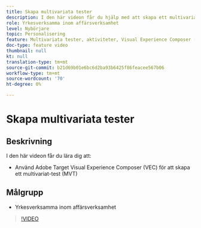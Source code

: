 ```yaml
---
title: Skapa multivariata tester
description: I den här videon får du hjälp med att skapa ett multivariat-test (MVT) i Adobe Target. Lär dig hur du skapar och tolkar MVT-filer.
role: Yrkesverksamma inom affärsverksamhet
level: Nybörjare
topic: Personalisering
feature: Multivariata tester, aktiviteter, Visual Experience Composer (VEC)
doc-type: feature video
thumbnail: null
kt: null
translation-type: tm+mt
source-git-commit: b21d69b01e6bc6d2ba93b6425f86feacee567b06
workflow-type: tm+mt
source-wordcount: '70'
ht-degree: 0%

---
```



# Skapa multivariata tester

## Beskrivning

I den här videon får du lära dig att:

* Använd Adobe Target Visual Experience Composer (VEC) för att skapa ett multivariat-test (MVT)

## Målgrupp

* Yrkesverksamma inom affärsverksamhet

>[!VIDEO](https://video.tv.adobe.com/v/17395/?quality=12)